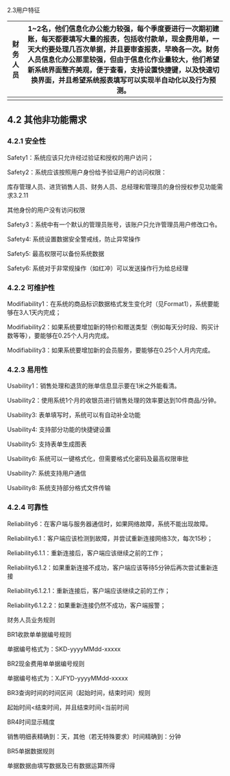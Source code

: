 2.3用户特征

| 财务人员 | 1~2名，他们信息化办公能力较强，每个季度要进行一次期初建账，每天都要填写大量的报表，包括收付款单，现金费用单，一天大约要处理几百次单据，并且要审查报表，早晚各一次。财务人员信息化办公那里较强，但由于信息化作业量较大，他们希望新系统界面整齐美观，便于查看，支持设置快捷键，以及快速切换界面，并且希望系统报表填写可以实现半自动化以及行为预测。 |
| ---- | ---------------------------------------- |
|      |                                          |

## 4.2 **其他非功能需求**

### 4.2.1 **安全性**

Safety1：系统应该只允许经过验证和授权的用户访问；

Safety2：系统应该按照用户身份给予验证用户的访问权限：

库存管理人员、进货销售人员、财务人员、总经理和管理员的身份授权参见功能需求3.2.11

其他身份的用户没有访问权限

Safety3：系统中有一个默认的管理员账号，该账户只允许管理员用户修改口令。

Safety4:   系统设置数据安全警戒线，防止异常操作

Safety5:   最高权限可以备份系统数据

Safety6:   系统对于非常规操作（如红冲）可以发送操作行为给总经理 

### 4.2.2 **可维护性**

Modifiability1：在系统的商品标识数据格式发生变化时（见Format1），系统要能够在3人1天内完成；

Modifiability2：如果系统要增加新的特价和赠送类型（例如每天分时段、购买计数等等），要能够在0.25个人月内完成。

Modifiability3：如果系统要增加新的会员服务，要能够在0.25个人月内完成。

### 4.2.3 **易用性**

Usability1：销售处理和退货的账单信息显示要在1米之外能看清。

Usability2：使用系统1个月的收银员进行销售处理的效率要达到10件商品/分钟。

Usability3:   表单填写时，系统可以有自动补全功能

Usability4:   支持部分功能的快捷键设置

Usability5:   支持表单生成图表

Usability6:   系统可以一键格式化，但需要格式化密码及最高权限审批    

Usability7:   系统支持用户通信

Usability8:   系统支持部分格式文件传输

### 4.2.4 **可靠性**

Reliability6：在客户端与服务器通信时，如果网络故障，系统不能出现故障。

Reliability6.1：客户端应该检测到故障，并尝试重新连接网络3次，每次15秒；

Reliability6.1.1：重新连接后，客户端应该继续之前的工作；

Reliability6.1.2：如果重新连接不成功，客户端应该等待5分钟后再次尝试重新连接

Reliability6.1.2.1：重新连接后，客户端应该继续之前的工作；

Reliability6.1.2.2：如果重新连接仍然不成功，客户端报警；



财务人员业务规则

BR1收款单单据编号规则

单据编号格式为：SKD-yyyyMMdd-xxxxx

BR2现金费用单单据编号规则

单据编号格式为：XJFYD-yyyyMMdd-xxxxx

BR3查询时间的时间区间（起始时间，结束时间）规则

起始时间<结束时间，并且结束时间<当前时间

BR4时间显示精度

销售明细表精确到：天，其他（若无特殊要求）时间精确到：分钟

BR5单据数据规则

单据数据由填写数据及已有数据运算所得

